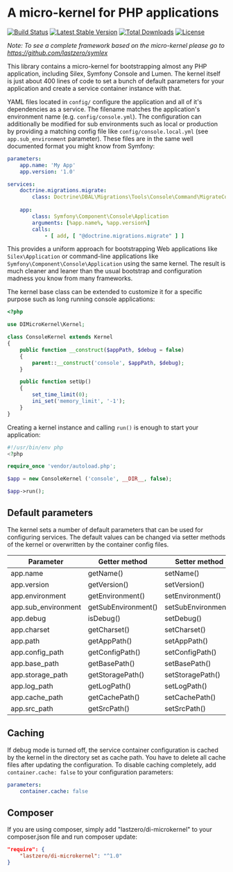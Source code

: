 A micro-kernel for PHP applications
===================================

[![Build Status](https://travis-ci.org/lastzero/di-microkernel.png?branch=master)](https://travis-ci.org/lastzero/di-microkernel)
[![Latest Stable Version](https://poser.pugx.org/lastzero/di-microkernel/v/stable.svg)](https://packagist.org/packages/lastzero/di-microkernel)
[![Total Downloads](https://poser.pugx.org/lastzero/di-microkernel/downloads.svg)](https://packagist.org/packages/lastzero/di-microkernel)
[![License](https://poser.pugx.org/lastzero/di-microkernel/license.svg)](https://packagist.org/packages/lastzero/di-microkernel)

*Note: To see a complete framework based on the micro-kernel please go to https://github.com/lastzero/symlex*

This library contains a micro-kernel for bootstrapping almost any PHP application, including Silex, 
Symfony Console and Lumen. The kernel itself is just about 400 lines of code to set a bunch of default parameters for
your application and create a service container instance with that.

YAML files located in `config/` configure the application and all of it's dependencies as a service. The filename matches 
the application's environment name (e.g. `config/console.yml`). The configuration can additionally be modified 
for sub environments such as local or production by providing a matching config file like `config/console.local.yml`
(see `app.sub_environment` parameter). These files are in the same well documented format you might know from Symfony:

```yaml
parameters:
    app.name: 'My App'
    app.version: '1.0'

services:
    doctrine.migrations.migrate:
        class: Doctrine\DBAL\Migrations\Tools\Console\Command\MigrateCommand
        
    app:
        class: Symfony\Component\Console\Application
        arguments: [%app.name%, %app.version%]
        calls:
            - [ add, [ "@doctrine.migrations.migrate" ] ]
```

This provides a uniform approach for bootstrapping Web applications like `Silex\Application` or command-line 
applications like `Symfony\Component\Console\Application` using the same kernel. The result is much cleaner and 
leaner than the usual bootstrap and configuration madness you know from many frameworks.

The kernel base class can be extended to customize it for a specific purpose such as long running console applications:

```php
<?php

use DIMicroKernel\Kernel;

class ConsoleKernel extends Kernel
{
    public function __construct($appPath, $debug = false)
    {
        parent::__construct('console', $appPath, $debug);
    }

    public function setUp()
    {
        set_time_limit(0);
        ini_set('memory_limit', '-1');
    }
}
```

Creating a kernel instance and calling `run()` is enough to start your application:

```php
#!/usr/bin/env php
<?php

require_once 'vendor/autoload.php';

$app = new ConsoleKernel ('console', __DIR__, false);

$app->run();
```

Default parameters
------------------

The kernel sets a number of default parameters that can be used for configuring services. The default values can be changed via setter methods of the kernel or overwritten by the container config files.

Parameter           | Getter method         | Setter method         | Default value            
--------------------|-----------------------|-----------------------|------------------
app.name            | getName()             | setName()             | 'Kernel'
app.version         | getVersion()          | setVersion()          | '1.0'
app.environment     | getEnvironment()      | setEnvironment()      | 'app'
app.sub_environment | getSubEnvironment()   | setSubEnvironment()   | 'local'
app.debug           | isDebug()             | setDebug()            | false
app.charset         | getCharset()          | setCharset()          | 'UTF-8'
app.path            | getAppPath()          | setAppPath()          | './'
app.config_path     | getConfigPath()       | setConfigPath()       | './config'
app.base_path       | getBasePath()         | setBasePath()         | '../'
app.storage_path    | getStoragePath()      | setStoragePath()      | '../storage'
app.log_path        | getLogPath()          | setLogPath()          | '../storage/log'
app.cache_path      | getCachePath()        | setCachePath()        | '../storage/cache'
app.src_path        | getSrcPath()          | setSrcPath()          | '../src'

Caching
-------

If debug mode is turned off, the service container configuration is cached by the kernel in the directory set as cache path. You have to delete all cache files after updating the configuration. To disable caching completely, add `container.cache: false` to your configuration parameters: 

```yaml
parameters:
    container.cache: false
```

Composer
--------

If you are using composer, simply add "lastzero/di-microkernel" to your composer.json file and run composer update:

```json
"require": {
    "lastzero/di-microkernel": "^1.0"
}
```
